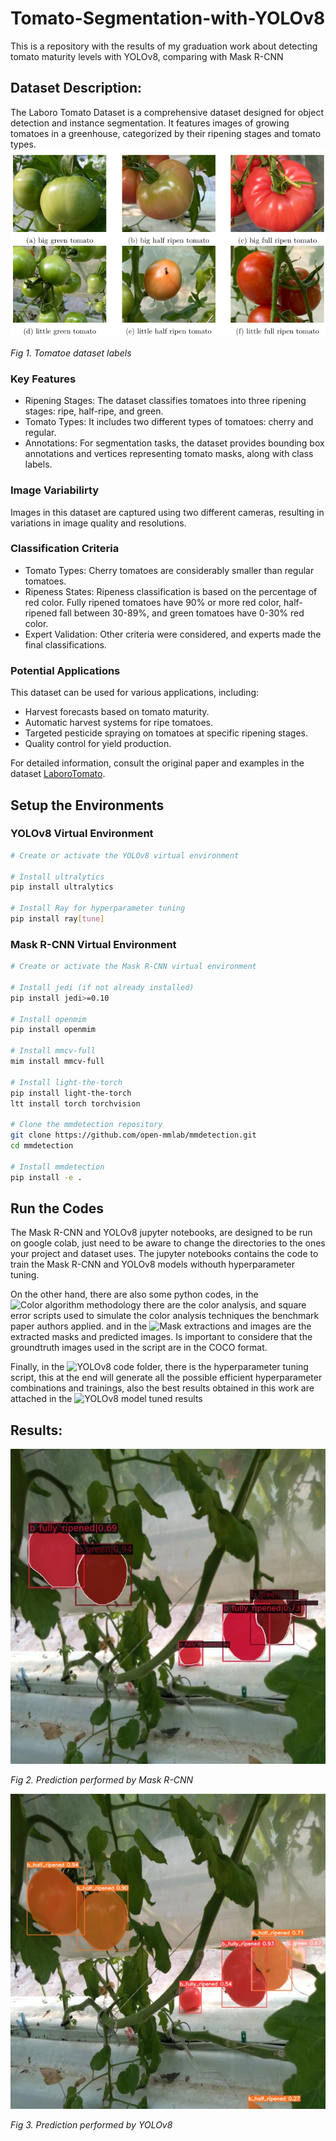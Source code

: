 # Tomato-Segmentation-with-YOLOv8
This is a repository with the results of my graduation work about detecting tomato maturity levels with YOLOv8, comparing with Mask R-CNN 

## Dataset Description:
The Laboro Tomato Dataset is a comprehensive dataset designed for object detection and instance segmentation. It features images of growing tomatoes in a greenhouse, categorized by their ripening stages and tomato types.
![dataset](https://github.com/JeanN00B/Tomato-Segmentation-with-YOLOv8/blob/main/Illustrations/tomatoes_categories.png)

*Fig 1. Tomatoe dataset labels*

### Key Features
- Ripening Stages: The dataset classifies tomatoes into three ripening stages: ripe, half-ripe, and green.
- Tomato Types: It includes two different types of tomatoes: cherry and regular.
- Annotations: For segmentation tasks, the dataset provides bounding box annotations and vertices representing tomato masks, along with class labels.

### Image Variabilirty
Images in this dataset are captured using two different cameras, resulting in variations in image quality and resolutions.

### Classification Criteria
- Tomato Types: Cherry tomatoes are considerably smaller than regular tomatoes.
- Ripeness States: Ripeness classification is based on the percentage of red color. Fully ripened tomatoes have 90% or more red color, half-ripened fall between 30-89%, and green tomatoes have 0-30% red color.
- Expert Validation: Other criteria were considered, and experts made the final classifications.

### Potential Applications
This dataset can be used for various applications, including:

- Harvest forecasts based on tomato maturity.
- Automatic harvest systems for ripe tomatoes.
- Targeted pesticide spraying on tomatoes at specific ripening stages.
- Quality control for yield production.

For detailed information, consult the original paper and examples in the dataset [LaboroTomato](https://github.com/laboroai/LaboroTomato).

## Setup the Environments
### YOLOv8 Virtual Environment

```bash
# Create or activate the YOLOv8 virtual environment

# Install ultralytics
pip install ultralytics

# Install Ray for hyperparameter tuning
pip install ray[tune]
```

### Mask R-CNN Virtual Environment
```bash
# Create or activate the Mask R-CNN virtual environment

# Install jedi (if not already installed)
pip install jedi>=0.10

# Install openmim
pip install openmim

# Install mmcv-full
mim install mmcv-full

# Install light-the-torch
pip install light-the-torch
ltt install torch torchvision

# Clone the mmdetection repository
git clone https://github.com/open-mmlab/mmdetection.git
cd mmdetection

# Install mmdetection
pip install -e .
```


## Run the Codes
The Mask R-CNN and YOLOv8 jupyter notebooks, are designed to be run on google colab, just need to be aware to change the directories to the ones your project and dataset uses. The jupyter notebooks contains the code to train the Mask R-CNN and YOLOv8 models withouth hyperparameter tuning.

On the other hand, there are also some python codes, in the ![Color algorithm methodology](https://github.com/JeanN00B/Tomato-Segmentation-with-YOLOv8/tree/0ff5d5a80b465c7406b87f92b255b667aefa372a/Mask%20R-CNN%20code/Color%20algorithm%20methodology) there are the color analysis, and square error scripts used to simulate the color analysis techniques the benchmark paper authors applied. and in the ![Mask extractions and images](https://github.com/JeanN00B/Tomato-Segmentation-with-YOLOv8/tree/0ff5d5a80b465c7406b87f92b255b667aefa372a/Mask%20R-CNN%20code/Color%20algorithm%20methodology/Mask%20extractions%20and%20images) are the extracted masks and predicted images. Is important to considere that the groundtruth images used in the script are in the COCO format.

Finally, in the ![YOLOv8 code](https://github.com/JeanN00B/Tomato-Segmentation-with-YOLOv8/tree/0ff5d5a80b465c7406b87f92b255b667aefa372a/YOLOv8%20code) folder, there is the hyperparameter tuning script, this at the end will generate all the possible efficient hyperparameter combinations and trainings, also the best results obtained in this work are attached in the ![YOLOv8 model tuned results](https://github.com/JeanN00B/Tomato-Segmentation-with-YOLOv8/tree/0ff5d5a80b465c7406b87f92b255b667aefa372a/YOLOv8%20code/YOLOv8%20model%20tuned%20results)

## Results:

![Mask R-CNN prediction](https://github.com/JeanN00B/Tomato-Segmentation-with-YOLOv8/blob/698dfd8b2ca6b3c61a47359304484bd52b511d18/Illustrations/MRCNN-half-ripened.jpg)

*Fig 2. Prediction performed by Mask R-CNN*

![YOLOv8 prediction](https://github.com/JeanN00B/Tomato-Segmentation-with-YOLOv8/blob/698dfd8b2ca6b3c61a47359304484bd52b511d18/Illustrations/YOLO-half-ripened.jpg)

*Fig 3. Prediction performed by YOLOv8*



